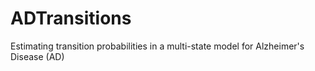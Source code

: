 # ADTransitions
Estimating transition probabilities in a multi-state model for Alzheimer's Disease (AD)
